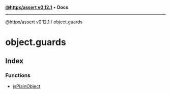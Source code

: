 [**@httpx/assert v0.12.1**](../README.md) • **Docs**

***

[@httpx/assert v0.12.1](../README.md) / object.guards

# object.guards

## Index

### Functions

- [isPlainObject](functions/isPlainObject.md)
